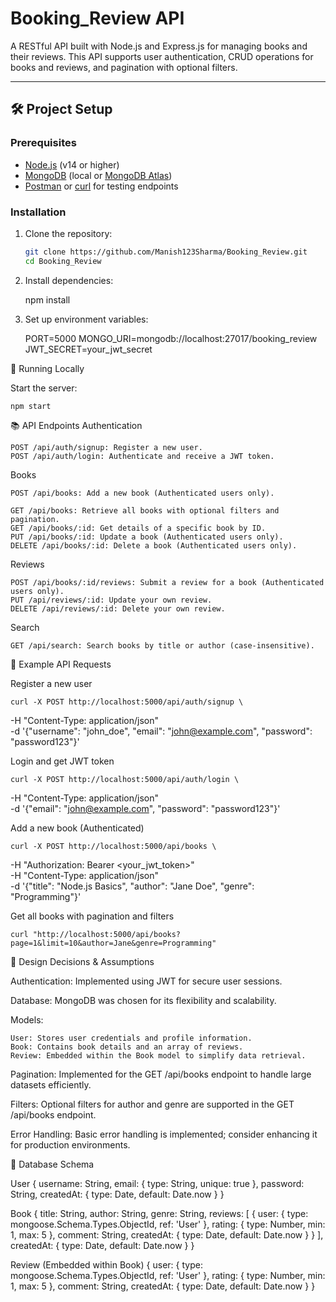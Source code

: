 # Booking_Review API

A RESTful API built with Node.js and Express.js for managing books and their reviews. This API supports user authentication, CRUD operations for books and reviews, and pagination with optional filters.

---

## 🛠️ Project Setup

### Prerequisites

- [Node.js](https://nodejs.org/) (v14 or higher)
- [MongoDB](https://www.mongodb.com/) (local or [MongoDB Atlas](https://www.mongodb.com/cloud/atlas))
- [Postman](https://www.postman.com/) or [curl](https://curl.se/) for testing endpoints

### Installation

1. Clone the repository:

   ```bash
   git clone https://github.com/Manish123Sharma/Booking_Review.git
   cd Booking_Review

   ```

2. Install dependencies:

   npm install

3. Set up environment variables:

   PORT=5000
   MONGO_URI=mongodb://localhost:27017/booking_review
   JWT_SECRET=your_jwt_secret

🚀 Running Locally

Start the server:

    npm start

📚 API Endpoints
Authentication

    POST /api/auth/signup: Register a new user.
    POST /api/auth/login: Authenticate and receive a JWT token.

Books

    POST /api/books: Add a new book (Authenticated users only).

    GET /api/books: Retrieve all books with optional filters and pagination.
    GET /api/books/:id: Get details of a specific book by ID.
    PUT /api/books/:id: Update a book (Authenticated users only).
    DELETE /api/books/:id: Delete a book (Authenticated users only).

Reviews

    POST /api/books/:id/reviews: Submit a review for a book (Authenticated users only).
    PUT /api/reviews/:id: Update your own review.
    DELETE /api/reviews/:id: Delete your own review.

Search

    GET /api/search: Search books by title or author (case-insensitive).

📌 Example API Requests

Register a new user

    curl -X POST http://localhost:5000/api/auth/signup \
  -H "Content-Type: application/json" \
  -d '{"username": "john_doe", "email": "john@example.com", "password": "password123"}'

Login and get JWT token

    curl -X POST http://localhost:5000/api/auth/login \
  -H "Content-Type: application/json" \
  -d '{"email": "john@example.com", "password": "password123"}'

Add a new book (Authenticated)

    curl -X POST http://localhost:5000/api/books \
  -H "Authorization: Bearer <your_jwt_token>" \
  -H "Content-Type: application/json" \
  -d '{"title": "Node.js Basics", "author": "Jane Doe", "genre": "Programming"}'

Get all books with pagination and filters

    curl "http://localhost:5000/api/books?page=1&limit=10&author=Jane&genre=Programming"

🧠 Design Decisions & Assumptions

Authentication: Implemented using JWT for secure user sessions.

Database: MongoDB was chosen for its flexibility and scalability.

Models:

    User: Stores user credentials and profile information.
    Book: Contains book details and an array of reviews.
    Review: Embedded within the Book model to simplify data retrieval.

Pagination: Implemented for the GET /api/books endpoint to handle large datasets efficiently.

Filters: Optional filters for author and genre are supported in the GET /api/books endpoint.

Error Handling: Basic error handling is implemented; consider enhancing it for production environments.

🧬 Database Schema

User
    {
        username: String,
        email: { type: String, unique: true },
        password: String,
        createdAt: { type: Date, default: Date.now }
    }

Book
    {
        title: String,
        author: String,
        genre: String,
        reviews: [
            {
            user: { type: mongoose.Schema.Types.ObjectId, ref: 'User' },
            rating: { type: Number, min: 1, max: 5 },
            comment: String,
            createdAt: { type: Date, default: Date.now }
            }
        ],
        createdAt: { type: Date, default: Date.now }
    }

Review (Embedded within Book)
    {
        user: { type: mongoose.Schema.Types.ObjectId, ref: 'User' },
        rating: { type: Number, min: 1, max: 5 },
        comment: String,
        createdAt: { type: Date, default: Date.now }
    }
